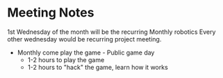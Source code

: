 # Meeting Notes

1st Wednesday of the month will be the recurring Monthly robotics
Every other wednesday would be recurring project meeting.

- Monthly come play the game - Public game day
	- 1-2 hours to play the game
	- 1-2 hours to "hack" the game, learn how it works
